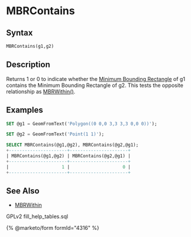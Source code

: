 # MBRContains

## Syntax

```sql
MBRContains(g1,g2)
```

## Description

Returns 1 or 0 to indicate whether the [Minimum Bounding Rectangle](mbr-definition.md) of g1 contains the Minimum Bounding Rectangle of g2. This tests the opposite relationship as [MBRWithin()](mbrwithin.md).

## Examples

```sql
SET @g1 = GeomFromText('Polygon((0 0,0 3,3 3,3 0,0 0))');

SET @g2 = GeomFromText('Point(1 1)');

SELECT MBRContains(@g1,@g2), MBRContains(@g2,@g1);
+----------------------+----------------------+
| MBRContains(@g1,@g2) | MBRContains(@g2,@g1) |
+----------------------+----------------------+
|                    1 |                    0 |
+----------------------+----------------------+
```

## See Also

* [MBRWithin](mbrwithin.md)

GPLv2 fill\_help\_tables.sql

{% @marketo/form formId="4316" %}
